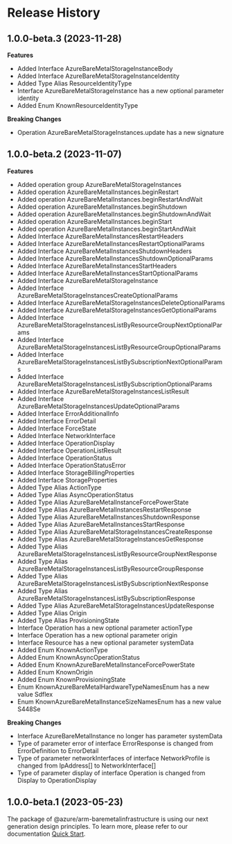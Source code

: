 # Release History
    
## 1.0.0-beta.3 (2023-11-28)
    
**Features**

  - Added Interface AzureBareMetalStorageInstanceBody
  - Added Interface AzureBareMetalStorageInstanceIdentity
  - Added Type Alias ResourceIdentityType
  - Interface AzureBareMetalStorageInstance has a new optional parameter identity
  - Added Enum KnownResourceIdentityType

**Breaking Changes**

  - Operation AzureBareMetalStorageInstances.update has a new signature
    
    
## 1.0.0-beta.2 (2023-11-07)
    
**Features**

  - Added operation group AzureBareMetalStorageInstances
  - Added operation AzureBareMetalInstances.beginRestart
  - Added operation AzureBareMetalInstances.beginRestartAndWait
  - Added operation AzureBareMetalInstances.beginShutdown
  - Added operation AzureBareMetalInstances.beginShutdownAndWait
  - Added operation AzureBareMetalInstances.beginStart
  - Added operation AzureBareMetalInstances.beginStartAndWait
  - Added Interface AzureBareMetalInstancesRestartHeaders
  - Added Interface AzureBareMetalInstancesRestartOptionalParams
  - Added Interface AzureBareMetalInstancesShutdownHeaders
  - Added Interface AzureBareMetalInstancesShutdownOptionalParams
  - Added Interface AzureBareMetalInstancesStartHeaders
  - Added Interface AzureBareMetalInstancesStartOptionalParams
  - Added Interface AzureBareMetalStorageInstance
  - Added Interface AzureBareMetalStorageInstancesCreateOptionalParams
  - Added Interface AzureBareMetalStorageInstancesDeleteOptionalParams
  - Added Interface AzureBareMetalStorageInstancesGetOptionalParams
  - Added Interface AzureBareMetalStorageInstancesListByResourceGroupNextOptionalParams
  - Added Interface AzureBareMetalStorageInstancesListByResourceGroupOptionalParams
  - Added Interface AzureBareMetalStorageInstancesListBySubscriptionNextOptionalParams
  - Added Interface AzureBareMetalStorageInstancesListBySubscriptionOptionalParams
  - Added Interface AzureBareMetalStorageInstancesListResult
  - Added Interface AzureBareMetalStorageInstancesUpdateOptionalParams
  - Added Interface ErrorAdditionalInfo
  - Added Interface ErrorDetail
  - Added Interface ForceState
  - Added Interface NetworkInterface
  - Added Interface OperationDisplay
  - Added Interface OperationListResult
  - Added Interface OperationStatus
  - Added Interface OperationStatusError
  - Added Interface StorageBillingProperties
  - Added Interface StorageProperties
  - Added Type Alias ActionType
  - Added Type Alias AsyncOperationStatus
  - Added Type Alias AzureBareMetalInstanceForcePowerState
  - Added Type Alias AzureBareMetalInstancesRestartResponse
  - Added Type Alias AzureBareMetalInstancesShutdownResponse
  - Added Type Alias AzureBareMetalInstancesStartResponse
  - Added Type Alias AzureBareMetalStorageInstancesCreateResponse
  - Added Type Alias AzureBareMetalStorageInstancesGetResponse
  - Added Type Alias AzureBareMetalStorageInstancesListByResourceGroupNextResponse
  - Added Type Alias AzureBareMetalStorageInstancesListByResourceGroupResponse
  - Added Type Alias AzureBareMetalStorageInstancesListBySubscriptionNextResponse
  - Added Type Alias AzureBareMetalStorageInstancesListBySubscriptionResponse
  - Added Type Alias AzureBareMetalStorageInstancesUpdateResponse
  - Added Type Alias Origin
  - Added Type Alias ProvisioningState
  - Interface Operation has a new optional parameter actionType
  - Interface Operation has a new optional parameter origin
  - Interface Resource has a new optional parameter systemData
  - Added Enum KnownActionType
  - Added Enum KnownAsyncOperationStatus
  - Added Enum KnownAzureBareMetalInstanceForcePowerState
  - Added Enum KnownOrigin
  - Added Enum KnownProvisioningState
  - Enum KnownAzureBareMetalHardwareTypeNamesEnum has a new value Sdflex
  - Enum KnownAzureBareMetalInstanceSizeNamesEnum has a new value S448Se

**Breaking Changes**

  - Interface AzureBareMetalInstance no longer has parameter systemData
  - Type of parameter error of interface ErrorResponse is changed from ErrorDefinition to ErrorDetail
  - Type of parameter networkInterfaces of interface NetworkProfile is changed from IpAddress[] to NetworkInterface[]
  - Type of parameter display of interface Operation is changed from Display to OperationDisplay
    
    
## 1.0.0-beta.1 (2023-05-23)

The package of @azure/arm-baremetalinfrastructure is using our next generation design principles. To learn more, please refer to our documentation [Quick Start](https://aka.ms/js-track2-quickstart).
